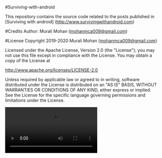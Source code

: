 
#Surviving-with-android

This repository contains the source code related to the posts published in [Surviving with android] (http://www.survivingwithandroid.com)

#Credits Author: Murali Mohan (mohanmca009@gmail.com)



#License Copyright 2019-2020 Murali Mohan (mohanmca009@gmail.com)

Licensed under the Apache License, Version 2.0 (the "License"); you may not use this file except in compliance with the License. You may obtain a copy of the License at

http://www.apache.org/licenses/LICENSE-2.0

Unless required by applicable law or agreed to in writing, software distributed under the License is distributed on an "AS IS" BASIS, WITHOUT WARRANTIES OR CONDITIONS OF ANY KIND, either express or implied. See the License for the specific language governing permissions and limitations under the License.

![alt text](https://https://github.com/moidamurali/MulitLevelExpandView/master/images/expand_list_using_listview.webm)